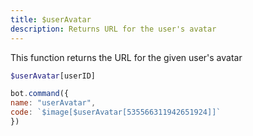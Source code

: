 ```yaml
---
title: $userAvatar
description: Returns URL for the user's avatar
---
```


This function returns the URL for the given user's avatar

```php
$userAvatar[userID]
```

```javascript
bot.command({
name: "userAvatar",
code: `$image[$userAvatar[535566311942651924]]`
})
```

